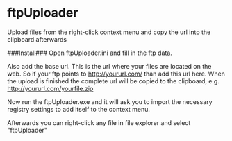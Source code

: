 ftpUploader
============

Upload files from the right-click context menu and copy the url into the clipboard afterwards



###Install###
Open ftpUploader.ini and fill in the ftp data.

Also add the base url.
This is the url where your files are located on the web.
So if your ftp points to http://yoururl.com/ than add this url here.
When the upload is finished the complete url will be copied to the clipboard, e.g. http://yoururl.com/yourfile.zip

Now run the ftpUploader.exe and it will ask you to import the necessary registry settings to add itself to the context menu.

Afterwards you can right-click any file in file explorer and select "ftpUploader" 


